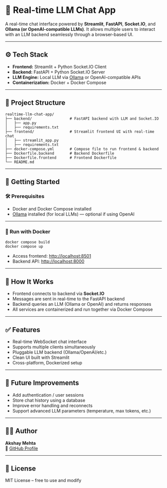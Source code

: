 # 💬 Real-time LLM Chat App

A real-time chat interface powered by **Streamlit**, **FastAPI**, **Socket.IO**, and **Ollama (or OpenAI-compatible LLMs)**. It allows multiple users to interact with an LLM backend seamlessly through a browser-based UI.

---

## ⚙️ Tech Stack

- **Frontend:** Streamlit + Python Socket.IO Client  
- **Backend:** FastAPI + Python Socket.IO Server  
- **LLM Engine:** Local LLM via [Ollama](https://ollama.com/) or OpenAI-compatible APIs  
- **Containerization:** Docker + Docker Compose

---

## 📁 Project Structure

```
realtime-llm-chat-app/
├── backend/                 # FastAPI backend with LLM and Socket.IO
│   ├── app.py
│   ├── requirements.txt
├── frontend/                # Streamlit frontend UI with real-time chat
│   ├── streamlit_app.py
│   ├── requirements.txt
├── docker-compose.yml       # Compose file to run frontend & backend
├── Dockerfile.backend       # Backend Dockerfile
├── Dockerfile.frontend      # Frontend Dockerfile
└── README.md
```

---

## 🚀 Getting Started

### 🛠️ Prerequisites

- Docker and Docker Compose installed  
- [Ollama](https://ollama.com/download) installed (for local LLMs) — optional if using OpenAI

---

### 🐳 Run with Docker

```bash
docker compose build
docker compose up
```

- Access frontend: [http://localhost:8501](http://localhost:8501)  
- Backend API: [http://localhost:8000](http://localhost:8000)

---

## 🔌 How It Works

- Frontend connects to backend via **Socket.IO**
- Messages are sent in real-time to the FastAPI backend
- Backend queries an LLM (Ollama or OpenAI) and returns responses
- All services are containerized and run together via Docker Compose

---

## ✅ Features

- Real-time WebSocket chat interface  
- Supports multiple clients simultaneously  
- Pluggable LLM backend (Ollama/OpenAI/etc.)  
- Clean UI built with Streamlit  
- Cross-platform, Dockerized setup

---

## 🧠 Future Improvements

- Add authentication / user sessions  
- Store chat history using a database  
- Improve error handling and reconnects  
- Support advanced LLM parameters (temperature, max tokens, etc.)

---

## 🙋‍♂️ Author

**Akshay Mehta**  
🔗 [GitHub Profile](https://github.com/Mrakshaymehta)

---

## 📝 License

MIT License – free to use and modify
